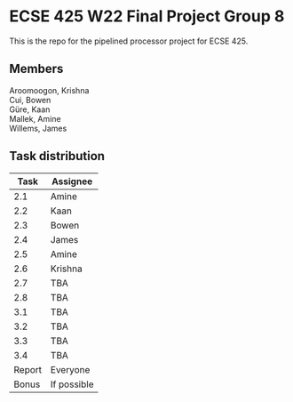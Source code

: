# ECSE 425 W22 Final Project Group 8

This is the repo for the pipelined processor project for ECSE 425.

## Members
Aroomoogon, Krishna  
Cui, Bowen  
Güre, Kaan  
Mallek, Amine  
Willems, James  

## Task distribution
| Task | Assignee |
| ---- | -------- |
| 2.1 | Amine |
| 2.2 | Kaan |
| 2.3 | Bowen |
| 2.4 | James |
| 2.5 | Amine |
| 2.6 | Krishna |
| 2.7 | TBA |
| 2.8 | TBA |
| 3.1 | TBA |
| 3.2 | TBA |
| 3.3 | TBA |
| 3.4 | TBA |
| Report | Everyone |
| Bonus | If possible |


